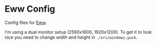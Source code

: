 # Eww Config

Config files for [Eww](https://github.com/elkowar/eww).

I'm using a dual monitor setup (2560x1600, 1920x1200).
To get it to look nice you need to change width and height in `./src/windows.yuck`.
